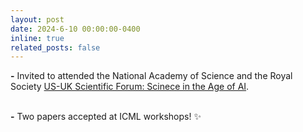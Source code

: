 ```yaml
---
layout: post
date: 2024-6-10 00:00:00-0400
inline: true
related_posts: false
---
```


**\-** Invited to attended the National Academy of Science and the Royal Society [US-UK Scientific Forum: Scinece in the Age of AI](https://www.nasonline.org/programs/scientific-forum/age-of-AI.html?utm_source=twitter&utm_medium=social&utm_term=thenasciences&utm_content=63d00040-62c2-45d3-ae82-00cd6d47d48b&utm_campaign=hootsuite).

<br> **\-** Two papers accepted at ICML workshops! :sparkles:
